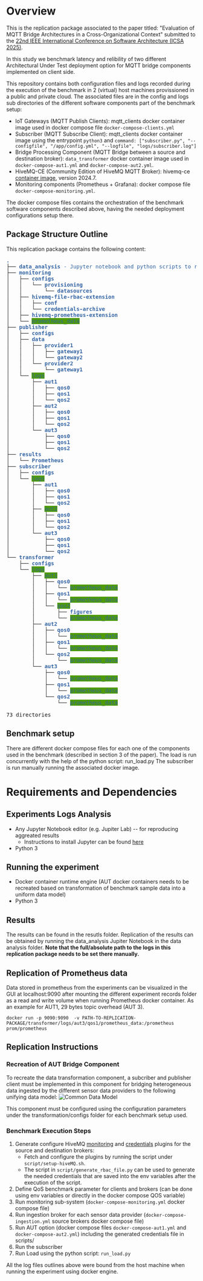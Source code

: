 # Overview
This is the replication package associated to the paper titled: "Evaluation of MQTT Bridge Architectures in a Cross-Organizational Context" submitted to the [22nd IEEE International Conference on Software Architecture (ICSA 2025)](https://conf.researchr.org/home/icsa-2025]).

In this study we benchmark latency and relibility of two different Architectural Under Test deployment option for MQTT bridge components implemented on client side.

This repository contains both configuration files and logs recorded during the execution of the benchmark in 2 (virtual) host machines provissioned in a public and private cloud. The associated files are in the config and logs sub directories of the different software components part of the benchmark setup:
- IoT Gateways (MQTT Publish Clients): mqtt_clients docker container image used in docker compose file ```docker-compose-clients.yml```
- Subscriber (MQTT Subscribe Client): mqtt_clients docker container image using the entrypoint ```python3``` and  ```command: ["subscriber.py", "--configfile", "/app/config.yml", "--logfile", "logs/subscriber.log"]```
- Bridge Processing Component (MQTT Bridge between a source and destination broker): ```data_transformer``` docker container image used in ```docker-compose-aut1.yml``` and ```docker-compose-aut2.yml```.
- HiveMQ-CE (Community Edition of HiveMQ MQTT Broker): hivemq-ce [container image](https://hub.docker.com/r/hivemq/hivemq-ce), version 2024.7.
- Monitoring components (Prometheus + Grafana): docker compose file ```docker-compose-monitoring.yml```.

The docker compose files contains the orchestration of the benchmark software components described above, having the needed deployment configurations setup there.

## Package Structure Outline
This replication package contains the following content:
<pre><font color="#3465A4"><b>.</b></font>
├── <font color="#3465A4"><b>data_analysis</b> - Jupyter notebook and python scripts to reproduce result in Table IV and Figures 4-8.</font>
├── <font color="#3465A4"><b>monitoring</b></font>
│   ├── <font color="#3465A4"><b>configs</b></font>
│   │   └── <font color="#3465A4"><b>provisioning</b></font>
│   │       └── <font color="#3465A4"><b>datasources</b></font>
│   ├── <font color="#3465A4"><b>hivemq-file-rbac-extension</b></font>
│   │   ├── <font color="#3465A4"><b>conf</b></font>
│   │   └── <font color="#3465A4"><b>credentials-archive</b></font>
│   ├── <font color="#3465A4"><b>hivemq-prometheus-extension</b></font>
│   └── <span style="background-color:#4E9A06"><font color="#3465A4">prometheus_data</font></span>
├── <font color="#3465A4"><b>publisher</b></font>
│   ├── <font color="#3465A4"><b>configs</b></font>
│   ├── <font color="#3465A4"><b>data</b></font>
│   │   ├── <font color="#3465A4"><b>provider1</b></font>
│   │   │   ├── <font color="#3465A4"><b>gateway1</b></font>
│   │   │   └── <font color="#3465A4"><b>gateway2</b></font>
│   │   └── <font color="#3465A4"><b>provider2</b></font>
│   │       └── <font color="#3465A4"><b>gateway1</b></font>
│   └── <span style="background-color:#4E9A06"><font color="#3465A4">logs</font></span>
│       ├── <font color="#3465A4"><b>aut1</b></font>
│       │   ├── <font color="#3465A4"><b>qos0</b></font>
│       │   ├── <font color="#3465A4"><b>qos1</b></font>
│       │   └── <font color="#3465A4"><b>qos2</b></font>
│       ├── <font color="#3465A4"><b>aut2</b></font>
│       │   ├── <font color="#3465A4"><b>qos0</b></font>
│       │   ├── <font color="#3465A4"><b>qos1</b></font>
│       │   └── <font color="#3465A4"><b>qos2</b></font>
│       └── <font color="#3465A4"><b>aut3</b></font>
│           ├── <font color="#3465A4"><b>qos0</b></font>
│           ├── <font color="#3465A4"><b>qos1</b></font>
│           └── <font color="#3465A4"><b>qos2</b></font>
├── <font color="#3465A4"><b>results</b></font>
│   └── <font color="#3465A4"><b>Prometheus</b></font>
├── <font color="#3465A4"><b>subscriber</b></font>
│   ├── <font color="#3465A4"><b>configs</b></font>
│   └── <span style="background-color:#4E9A06"><font color="#3465A4">logs</font></span>
│       ├── <font color="#3465A4"><b>aut1</b></font>
│       │   ├── <font color="#3465A4"><b>qos0</b></font>
│       │   ├── <font color="#3465A4"><b>qos1</b></font>
│       │   └── <font color="#3465A4"><b>qos2</b></font>
│       ├── <span style="background-color:#4E9A06"><font color="#3465A4">aut2</font></span>
│       │   ├── <font color="#3465A4"><b>qos0</b></font>
│       │   ├── <font color="#3465A4"><b>qos1</b></font>
│       │   └── <font color="#3465A4"><b>qos2</b></font>
│       └── <font color="#3465A4"><b>aut3</b></font>
│           ├── <font color="#3465A4"><b>qos0</b></font>
│           ├── <font color="#3465A4"><b>qos1</b></font>
│           └── <font color="#3465A4"><b>qos2</b></font>
└── <font color="#3465A4"><b>transformer</b></font>
    ├── <font color="#3465A4"><b>configs</b></font>
    └── <span style="background-color:#4E9A06"><font color="#3465A4">logs</font></span>
        ├── <span style="background-color:#4E9A06"><font color="#3465A4">aut1</font></span>
        │   ├── <font color="#3465A4"><b>qos0</b></font>
        │   │   └── <span style="background-color:#4E9A06"><font color="#3465A4">prometheus_data</font></span>
        │   ├── <font color="#3465A4"><b>qos1</b></font>
        │   │   └── <span style="background-color:#4E9A06"><font color="#3465A4">prometheus_data</font></span>
        │   └── <span style="background-color:#4E9A06"><font color="#3465A4">qos2</font></span>
        │       ├── <font color="#3465A4"><b>figures</b></font>
        │       └── <span style="background-color:#4E9A06"><font color="#3465A4">prometheus_data</font></span>
        ├── <font color="#3465A4"><b>aut2</b></font>
        │   ├── <font color="#3465A4"><b>qos0</b></font>
        │   │   └── <span style="background-color:#4E9A06"><font color="#3465A4">prometheus_data</font></span>
        │   ├── <font color="#3465A4"><b>qos1</b></font>
        │   │   └── <span style="background-color:#4E9A06"><font color="#3465A4">prometheus_data</font></span>
        │   └── <font color="#3465A4"><b>qos2</b></font>
        │       └── <span style="background-color:#4E9A06"><font color="#3465A4">prometheus_data</font></span>
        └── <font color="#3465A4"><b>aut3</b></font>
            ├── <font color="#3465A4"><b>qos0</b></font>
            │   └── <span style="background-color:#4E9A06"><font color="#3465A4">prometheus_data</font></span>
            ├── <font color="#3465A4"><b>qos1</b></font>
            │   └── <span style="background-color:#4E9A06"><font color="#3465A4">prometheus_data</font></span>
            └── <font color="#3465A4"><b>qos2</b></font>
                └── <span style="background-color:#4E9A06"><font color="#3465A4">prometheus_data</font></span>

73 directories
</pre>

## Benchmark setup
There are different docker compose files for each one of the components used in the benchmark (described in section 3 of the paper).
The load is run concurrently with the help of the python script: run_load.py
The subscriber is run manually running the associated docker image.

# Requirements and Dependencies

## Experiments Logs Analysis
- Any Jupyter Notebook editor (e.g. Jupiter Lab) -- for reproducing aggreated results
    - Instructions to install Jupyter can be found [here](https://jupyter.org/install)
- Python 3

## Running the experiment
- Docker container runtime engine (AUT docker containers needs to be recreated based on transformation of benchmark sample data into a uniform data model)
- Python 3

## Results
The results can be found in the resutls folder. Replication of the results can be obtained by running the data_analysis Jupiter Notebook in the data analysis folder. **Note that the full/absolute path to the logs in this replication package needs to be set there manually.**

## Replication of Prometheus data
Data stored in prometheus from the experiments can be visualized in the GUI at localhost:9090 after mounting the different experiment records folder as a read and write volume when running Prometheus docker container. As an example for AUT1, 29 bytes topic overhead (AUT 3).

```
docker run -p 9090:9090  -v PATH-TO-REPLICATION-PACKAGE/transformer/logs/aut3/qos1/prometheus_data:/prometheus prom/prometheus
```

## Replication Instructions

### Recreation of AUT Bridge Component
To recreate the data transformation component, a subcriber and publisher client must be implemented in this component for bridging heterogeneous data ingested by the different sensor data providers to the following unifying data model:
![Common Data Model](https://smartoceanplatform.github.io/sodataformat.png)

This component must be configured using the configuration parameters under the transformation/configs folder for each benchmark setup used.

### Benchmark Execution Steps

1. Generate configure HiveMQ [monitoring](https://github.com/hivemq/hivemq-prometheus-extension) and [credentials](https://github.com/hivemq/hivemq-file-rbac-extension) plugins for the source and destination brokers:
   - Fetch and configure the plugins by running the script under ```script/setup-hiveMQ.sh```. 
   - The script in ```script/generate_rbac_file.py``` can be used to generate the needed credentials that are saved into the env variables after the execution of the script. 
3. Define QoS benchmark parameter for clients and brokers (can be done using env variables or directly in the docker compose QOS variable)
2. Run monitoring sub-system (```docker-compose-monitoring.yml``` docker compose file)
3. Run ingestion broker for each sensor data provider (```docker-compose-ingestion.yml``` source brokers docker compose file)
2. Run AUT option (docker compose files ```docker-compose-aut1.yml``` and ```docker-compose-aut2.yml```) including the generated credentials file in scripts/
2. Run the subscriber
4. Run Load using the python script: ```run_load.py```

All the log files outlines above were bound from the host machine when running the experiment using docker engine.

